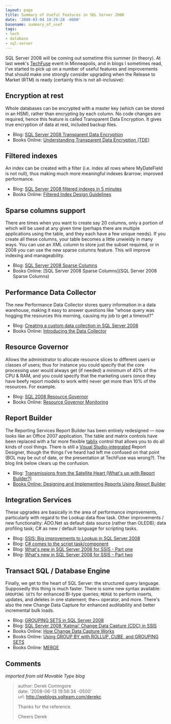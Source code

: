 ```yaml
---
layout: page
title: Summary of Useful Features in SQL Server 2008
date: '2008-03-04 10:29:28 -0600'
basename: summary_of_usef
tags:
- tech
- database
- sql-server
---
```


SQL Server 2008 will be coming out sometime this summer (in theory). At last
week's [TechFuse](http://www.nhmn.com/techfuse/) event in
Minneapolis, and in blogs I sometimes read, I've started to pick up on a number
of useful features and improvements that should make one strongly consider
upgrading when the Release to Market (RTM) is ready (certainly this is not
all-inclusive):

<!-- truncate -->

## Encryption at rest

Whole databases can be encrypted with a master key (which can be stored in an
HSM), rather than encrypting by each column. No code changes are required, hence
this feature is called Transparent Data Encryption. It gives true encryption of
data at rest, included backup files.

* Blog: [SQL Server 2008 Transparent Data Encryption](http://edge.technet.com/Media/580/)
* Books Online: [Understanding Transparent Data Encryption (TDE)](http://msdn2.microsoft.com/en-us/library/bb934049(SQL.100).aspx)

## Filtered indexes

An index can be created with a filter (i.e. index all rows where MyDateField is
not null), thus making much more meaningful indexes &rarrow; improved
performance.

* Blog: [SQL Server 2008 filtered indexes in 5 minutes](http://www.statisticsio.com/Home/tabid/36/articleType/ArticleView/articleId/68/SQL-Server-2008-filtered-indexes-in-5-minutes.aspx)
* Books Online: [Filtered Index Design Guidelines](http://msdn2.microsoft.com/en-us/library/cc280372(SQL.100).aspx)

## Sparse columns support

There are times when you want to create say 20 columns, only a portion of which
will be used at any given time (perhaps there are multiple applications using
the table, and they each have a few unique needs). If you create all these
columns, your table becomes a little unwieldy in many ways. You can use an XML
column to store just the subset required, or in 2008 you can use the new sparse
columns feature. This will improve indexing and manageability.

* Blog: [SQL Server 2008 Sparse Columns](http://blogs.technet.com/andrew/archive/2008/02/28/sql-server-2008-sparse-columns.aspx)
* Books Online: [SQL Server 2008 Sparse Columns](SQL Server 2008 Sparse Columns)

## Performance Data Collector

The new Performance Data Collector stores query information in a data warehouse,
making it easy to answer questions like "whose query was hogging the resources
this morning, causing my job to get a timeout?"

* Blog: [Creating a custom data collection in SQL Server 2008](http://www.statisticsio.com/Home/tabid/36/articleType/ArticleView/articleId/57/Default.aspx)
* Books Online: [Introducing the Data Collector](http://msdn2.microsoft.com/en-us/library/bb677248(SQL.100).aspx)

## Resource Governor

Allows the administrator to allocate resource slices to different users or
classes of users; thus for instance you could specify that the core processing
user would always get (if needed) a minimum of 40% of the CPU & RAM, and you
could specify that the marketing users (once they have beefy report models to
work with) never get more than 10% of the resources. For example.

* Blog: [SQL 2008 Resource Governor](http://portal.sqltrainer.com/2007/12/sql-2008-resource-governor.html)
* Books Online: [Resource Governor Monitoring](http://msdn2.microsoft.com/en-us/library/bb933941(SQL.100).aspx)

## Report Builder

The Reporting Services Report Builder has been entirely redesigned &mdash; now
looks like an Office 2007 application. The table and matrix controls have been
replaced with a far more flexible [tablix](http://msdn2.microsoft.com/en-us/library/bb934258(SQL.100).aspx)
control that allows you to do all kinds of cool things. There is still a [Visual
Studio-integrated](http://msdn2.microsoft.com/en-us/library/ms159253(SQL.100).aspx) Report Designer, though the things I've heard had left me
confused on that point (BOL may be out of date, or the presentation at TechFuse
was wrong?). The blog link below clears up the confusion.

* Blog: <a href="http://blogs.msdn.com/bwelcker/archive/2007/12/11/transmissions-from-the-satellite-heart-what-s-up-with-report-builder.aspx">Transmissions from the Satellite Heart (What's up with Report Builder?)
* Books Online: [Designing and Implementing Reports Using Report Builder](http://msdn2.microsoft.com/en-us/library/ms159750(SQL.100).aspx)

## Integration Services

These upgrades are basically in the area of performance improvements,
particularly with regard to the Lookup data flow task. Other improvements / new
functionality: ADO.Net as default data source (rather than OLEDB); data
profiling task; C# as new / default language for scripting tasks.

* Blog: [SSIS: Big improvements to Lookup in SQL Server 2008](http://blogs.conchango.com/jamiethomson/archive/2007/08/21/SSIS_3A00_-Big-improvements-to-Lookup-in-SQL-Server-2008.aspx)
* Blog: [C# comes to the script task/component](http://blogs.conchango.com/jamiethomson/archive/2007/06/09/Katmai_5C00_SSIS_3A00_-C_2300_-comes-to-the-script-task_2F00_component.aspx)
* Blog: [What's new in SQL Server 2008 for SSIS - Part one](http://blogs.msdn.com/mattm/archive/2008/01/10/what-s-new-in-sql-server-2008-for-ssis-part-one.aspx)
* Blog: [What's new in SQL Server 2008 for SSIS - Part two](http://blogs.msdn.com/mattm/archive/2008/01/22/what-s-new-in-sql-server-2008-for-ssis-part-two.aspx)

## Transact SQL / Database Engine

Finally, we get to the heart of SQL Server: the structured query language.
Supposedly this thing is much faster. There is some new syntax available:
`GROUPING SETS` for enhanced BI-type queries; `MERGE` to perform inserts,
updates, and deletes in one statement; the`+=` operator, and more. There's also
the new Change Data Capture for enhanced auditability and better incremental
bulk loads.

* Blog: [GROUPING SETS in SQL Server 2008](http://blogs.msdn.com/craigfr/archive/2007/10/11/grouping-sets-in-sql-server-2008.aspx)
* Blog: [SQL Server 2008 'Katmai' Change Data Capture (CDC) in SSIS](http://weblogs.sqlteam.com/derekc/archive/2008/01/28/60469.aspx)
* Books Online: [How Change Data Capture Works](http://msdn2.microsoft.com/en-us/library/bb522657(SQL.100).aspx)
* Books Online: [Using GROUP BY with ROLLUP, CUBE, and GROUPING SETS](http://msdn2.microsoft.com/en-us/library/bb522495(SQL.100).aspx)
* Books Online: [MERGE](http://msdn2.microsoft.com/en-us/library/bb510625(SQL.100).aspx)

## Comments

_imported from old Movable Type blog_

> author: Derek Comingore<br>
> date: '2008-06-13 19:56:34 -0500'<br>
> url: http://weblogs.sqlteam.com/derekc
>
> Thanks for the reference.
>
> Cheers
> Derek
